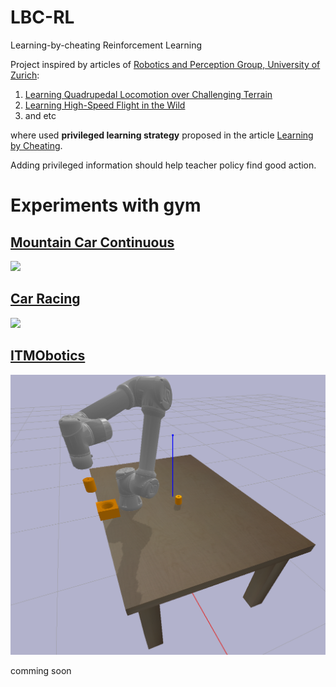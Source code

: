 # LBC-RL 
Learning-by-cheating Reinforcement Learning

Project inspired by articles of [Robotics and Perception Group, University of Zurich](https://rpg.ifi.uzh.ch/index.html):

1. [Learning Quadrupedal Locomotion over Challenging Terrain](https://leggedrobotics.github.io/rl-blindloco/)
2. [Learning High-Speed Flight in the Wild](https://rpg.ifi.uzh.ch/AgileAutonomy.html)
3. and etc

where used **privileged learning strategy** proposed in the article [Learning by Cheating](https://github.com/dotchen/LearningByCheating). 

Adding privileged information should help teacher policy find good action.

# Experiments with gym

## [Mountain Car Continuous](MountainCarContinuous/README.md)

<img src="https://gymnasium.farama.org/_images/mountain_car_continuous.gif" width="600"> 

## [Car Racing](CarRacing/README.md)

<img src="https://gymnasium.farama.org/_images/car_racing.gif" width="600"> 

## [ITMObotics](ITMObotics/README.md)

<img src="https://raw.githubusercontent.com/ITMORobotics/itmobotics_sim/develop/assets/sim.png" width="600">

comming soon
